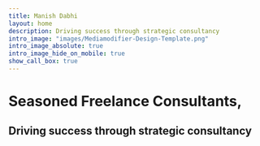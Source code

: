 ```yaml
---
title: Manish Dabhi
layout: home
description: Driving success through strategic consultancy
intro_image: "images/Mediamodifier-Design-Template.png"
intro_image_absolute: true
intro_image_hide_on_mobile: true
show_call_box: true
---
```


# Seasoned Freelance Consultants,

## Driving success through strategic consultancy